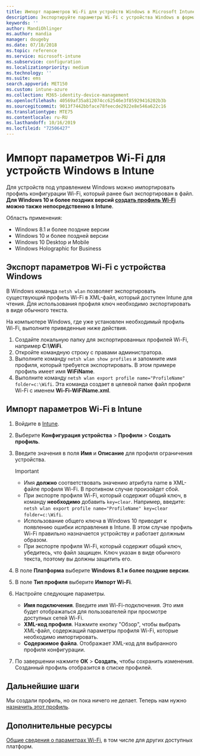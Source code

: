 ```yaml
---
title: Импорт параметров Wi-Fi для устройств Windows в Microsoft Intune в Azure | Документы Майкрософт
description: Экспортируйте параметры Wi-Fi с устройства Windows в формате XML с помощью netsh wlan. Затем импортируйте этот файл в Intune, чтобы создать профиль Wi-Fi для устройств под управлением Windows 8.1, Windows 10 и Windows Holographic for Business.
keywords: ''
author: MandiOhlinger
ms.author: mandia
manager: dougeby
ms.date: 07/18/2018
ms.topic: reference
ms.service: microsoft-intune
ms.subservice: configuration
ms.localizationpriority: medium
ms.technology: ''
ms.suite: ems
search.appverid: MET150
ms.custom: intune-azure
ms.collection: M365-identity-device-management
ms.openlocfilehash: 40569af35a812074cc62546e3f85929416202b3b
ms.sourcegitcommit: 9013f7442bbface78feecde2922e8e546a622c16
ms.translationtype: MTE75
ms.contentlocale: ru-RU
ms.lasthandoff: 10/16/2019
ms.locfileid: "72506427"
---
```

# <a name="import-wi-fi-settings-for-windows-devices-in-intune"></a>Импорт параметров Wi-Fi для устройств Windows в Intune

Для устройств под управлением Windows можно импортировать профиль конфигурации Wi-Fi, который ранее был экспортирован в файл. **Для Windows 10 и более поздних версий [создать профиль Wi-Fi](wi-fi-settings-windows.md) можно также непосредственно в Intune**.

Область применения:  
- Windows 8.1 и более поздние версии
- Windows 10 и более поздней версии
- Windows 10 Desktop и Mobile
- Windows Holographic for Business

## <a name="export-wi-fi-settings-from-a-windows-device"></a>Экспорт параметров Wi-Fi с устройства Windows

В Windows команда `netsh wlan` позволяет экспортировать существующий профиль Wi-Fi в XML-файл, который доступен Intune для чтения. Для использования профиля ключ необходимо экспортировать в виде обычного текста.

На компьютере Windows, где уже установлен необходимый профиль Wi-Fi, выполните приведенные ниже действия.

1. Создайте локальную папку для экспортированных профилей Wi-Fi, например **С:\WiFi**.
2. Откройте командную строку с правами администратора.
3. Выполните команду `netsh wlan show profiles` и запомните имя профиля, который требуется экспортировать. В этом примере профиль имеет имя **WiFiName**.
4. Выполните команду `netsh wlan export profile name="ProfileName" folder=c:\Wifi`. Эта команда создает в целевой папке файл профиля Wi-Fi с именем **Wi-Fi-WiFiName.xml**.

## <a name="import-the-wi-fi-settings-into-intune"></a>Импорт параметров Wi-Fi в Intune

1. Войдите в [Intune](https://go.microsoft.com/fwlink/?linkid=2090973).
2. Выберите **Конфигурация устройства** > **Профили** > **Создать профиль**.
3. Введите значения в поля **Имя** и **Описание** для профиля ограничения устройства.

    > [!IMPORTANT]
    > - Имя **должно** соответствовать значению атрибута name в XML-файле профиля Wi-Fi. В противном случае произойдет сбой.
    > - При экспорте профиля Wi-Fi, который содержит общий ключ, в команду **необходимо** добавить `key=clear`. Например, введите: `netsh wlan export profile name="ProfileName" key=clear folder=c:\Wifi`.
    > - Использование общего ключа в Windows 10 приводит к появлению ошибки исправления в Intune. В этом случае профиль Wi-Fi правильно назначается устройству и работает должным образом.
    > - При экспорте профиля Wi-Fi, который содержит общий ключ, убедитесь, что файл защищен. Ключ указан в виде обычного текста, поэтому вы должны защитить его.

4. В поле **Платформа** выберите **Windows 8.1 и более поздние версии**.
5. В поле **Тип профиля** выберите **Импорт Wi-Fi**.
6. Настройте следующие параметры.
    - **Имя подключения**. Введите имя Wi-Fi-подключения. Это имя будет отображаться для пользователей при просмотре доступных сетей Wi-Fi.
    - **XML-код профиля**. Нажмите кнопку "Обзор", чтобы выбрать XML-файл, содержащий параметры профиля Wi-Fi, которые необходимо импортировать.
    - **Содержимое файла**. Отображает XML-код для выбранного профиля конфигурации.
7. По завершении нажмите **ОК** > **Создать**, чтобы сохранить изменения. Созданный профиль отобразится в списке профилей.

## <a name="next-steps"></a>Дальнейшие шаги

Мы создали профиль, но он пока ничего не делает. Теперь нам нужно [назначить этот профиль](device-profile-assign.md).

## <a name="more-resources"></a>Дополнительные ресурсы

[Общие сведения о параметрах Wi-Fi](wi-fi-settings-configure.md), в том числе для других доступных платформ.
